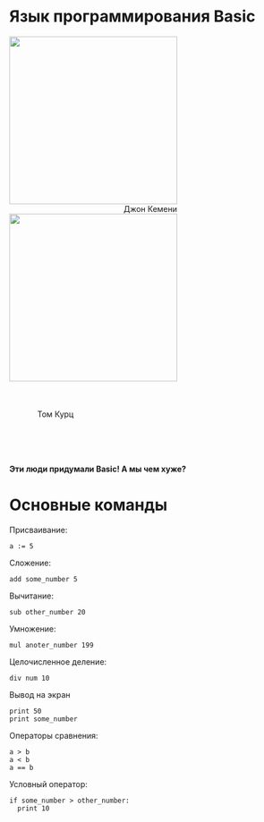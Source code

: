 # Язык программирования Basic
<html>
  <body>
    <div>
      <img src="https://upload.wikimedia.org/wikipedia/en/1/13/John_George_Kemeny.jpg" height="300px" style="display: inline-block" />
      <div style="text-align: center">Джон Кемени</div>
    </div>
    <div>
      <img src="https://s3.amazonaws.com/s3.timetoast.com/public/uploads/photo/5317952/image/1cf9ec7e07736e3f0ad732d5940c774b" height="300px" />
      <div style="padding: 50px">Том Курц</div>
    </div>
  </body>
</html>
<br>

**Эти люди придумали Basic! А мы чем хуже?**

# Основные команды
Присваивание:
```
a := 5
```

Сложение:
```
add some_number 5
```

Вычитание:
```
sub other_number 20
```

Умножение:
```
mul anoter_number 199
```

Целочисленное деление:
```
div num 10
```

Вывод на экран
```
print 50
print some_number
```

Операторы сравнения:
```
a > b
a < b
a == b
```

Условный оператор:
```
if some_number > other_number:
  print 10
```


